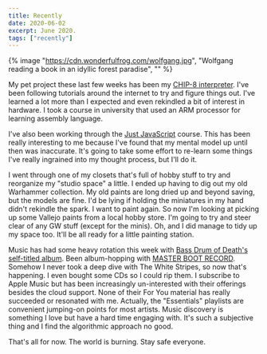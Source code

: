```yaml
---
title: Recently
date: 2020-06-02
excerpt: June 2020.
tags: ["recently"]
---
```


{% image "https://cdn.wonderfulfrog.com/wolfgang.jpg", "Wolfgang reading a book in an idyllic forest paradise", "" %}

My pet project these last few weeks has been my [CHIP-8 interpreter](https://github.com/devinwl/chip-8). I've been following tutorials around the internet to try and figure things out. I've learned a lot more than I expected and even rekindled a bit of interest in hardware. I took a course in university that used an ARM processor for learning assembly language.

I've also been working through the [Just JavaScript](https://justjavascript.com/) course. This has been really interesting to me because I've found that my mental model up until then was inaccurate. It's going to take some effort to re-learn some things I've really ingrained into my thought process, but I'll do it.

I went through one of my closets that's full of hobby stuff to try and reorganize my "studio space" a little. I ended up having to dig out my old Warhammer collection. My old paints are long dried up and beyond saving, but the models are fine. I'd be lying if holding the miniatures in my hand didn't rekindle the spark. I want to paint again. So now I'm looking at picking up some Vallejo paints from a local hobby store. I'm going to try and steer clear of any GW stuff (except for the minis). Oh, and I did manage to tidy up my space too. It'll be all ready for a little painting station.

Music has had some heavy rotation this week with [Bass Drum of Death's self-titled album](https://bassdrumofdeath.bandcamp.com/album/bass-drum-of-death-2). Been album-hopping with [MASTER BOOT RECORD](https://masterbootrecord.bandcamp.com/music). Somehow I never took a deep dive with The White Stripes, so now that's happening. I even bought some CDs so I could rip them. I subscribe to Apple Music but has been increasingly un-interested with their offerings besides the cloud support. None of their For You material has really succeeded or resonated with me. Actually, the "Essentials" playlists are convenient jumping-on points for most artists. Music discovery is something I love but have a hard time engaging with. It's such a subjective thing and I find the algorithmic approach no good.

That's all for now. The world is burning. Stay safe everyone.

